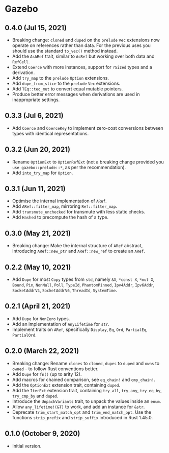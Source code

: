 # Gazebo

## 0.4.0 (Jul 15, 2021)

* Breaking change: `cloned` and `duped` on the `prelude` `Vec` extensions now operate on references rather than data. For the previous uses you should use the standard `to_vec()` method instead.
* Add the `AsARef` trait, similar to `AsRef` but working over both data and `RefCell`.
* Extend `Coerce` with more instances, support for `?Sized` types and a derivation.
* Add `try_map` to the `prelude` `Option` extensions.
* Add `dupe_from_slice` to the `prelude` `Vec` extensions.
* Add `TEq::teq_mut` to convert equal mutable pointers.
* Produce better error messages when derivations are used in inappropriate settings.

## 0.3.3 (Jul 6, 2021)

* Add `Coerce` and `CoerceKey` to implement zero-cost conversions between types with identical representations.

## 0.3.2 (Jun 20, 2021)

* Rename `OptionExt` to `OptionRefExt` (not a breaking change provided you `use gazebo::prelude::*`, as per the recommendation).
* Add `into_try_map` for `Option`.

## 0.3.1 (Jun 11, 2021)

* Optimise the internal implementation of `ARef`.
* Add `ARef::filter_map`, mirroring `Ref::filter_map`.
* Add `transmute_unchecked` for transmute with less static checks.
* Add `Hashed` to precompute the hash of a type.

## 0.3.0 (May 21, 2021)

* Breaking change: Make the internal structure of `ARef` abstract, introducing `ARef::new_ptr` and `ARef::new_ref` to create an `ARef`.

## 0.2.2 (May 10, 2021)

* Add `Dupe` for most `Copy` types from `std`, namely `&X`, `*const X`, `*mut X`, `Bound`, `Pin`, `NonNull`, `Poll`, `TypeId`, `PhantomPinned`, `Ipv4Addr`, `Ipv6Addr`, `SocketAddrV4`, `SocketAddrV6`, `ThreadId`, `SystemTime`.

## 0.2.1 (April 21, 2021)

* Add `Dupe` for `NonZero` types.
* Add an implementation of `AnyLifetime` for `str`.
* Implement traits on `ARef`, specifically `Display`, `Eq`, `Ord`, `PartialEq`, `PartialOrd`.

## 0.2.0 (March 22, 2021)

* Breaking change: Rename `clones` to `cloned`, `dupes` to `duped` and `owns` to `owned` - to follow Rust conventions better.
* Add `Dupe` for `fn()` (up to arity 12).
* Add macros for chained comparison, see `eq_chain!` and `cmp_chain!`.
* Add the `OptionExt` extension trait, containing `duped`.
* Add the `IterExt` extension trait, containing `try_all`, `try_any`, `try_eq_by`, `try_cmp_by` and `duped`.
* Introduce the `UnpackVariants` trait, to unpack the values inside an `enum`.
* Allow `any_lifetime!(&T)` to work, and add an instance for `&str`.
* Deprecate `trim_start_match_opt` and `trim_end_match_opt`. Use the functions `strip_prefix` and `strip_suffix` introduced in Rust 1.45.0.

## 0.1.0 (October 9, 2020)

* Initial version.
